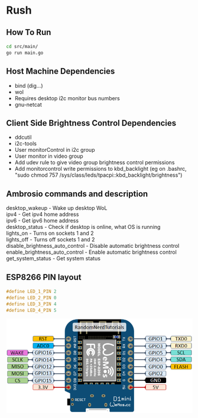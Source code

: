 # Rush

## How To Run
```sh
cd src/main/  
go run main.go 
```

## Host Machine Dependencies
- bind (dig...) 
- wol  
- Requires  desktop i2c monitor bus numbers  
- gnu-netcat

## Client Side Brightness Control Dependencies  
- ddcutil  
- i2c-tools  
- User monitorControl in i2c group  
- User monitor in video group
- Add udev rule to give video group brightness control permissions
- Add monitorcontrol write permissions to kbd_backlight (eg on .bashrc, "sudo chmod 757 /sys/class/leds/tpacpi\:\:kbd_backlight/brightness")

## Ambrosio commands and description  
desktop_wakeup - Wake up desktop WoL  
ipv4 - Get ipv4 home address  
ipv6 - Get ipv6 home address  
desktop_status - Check if desktop is online, what OS is running  
lights_on - Turns on sockets 1 and 2  
lights_off - Turns off sockets 1 and 2  
disable_brightness_auto_control - Disable automatic brightness control  
enable_brightness_auto_control - Enable automatic brightness control  
get_system_status - Get system status

## ESP8266 PIN layout
```c
#define LED_1_PIN 2
#define LED_2_PIN 0
#define LED_3_PIN 4
#define LED_4_PIN 5
```
![Alt text](image.png)